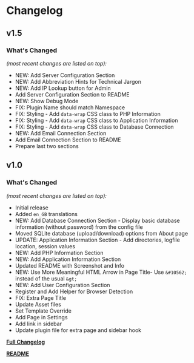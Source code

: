 # Changelog


## v1.5

### What's Changed

_(most recent changes are listed on top):_
- NEW: Add Server Configuration Section
- NEW: Add Abbreviation Hints for Technical Jargon
- NEW: Add IP Lookup button for Admin
- Add Server Configuration Section to README
- NEW: Show Debug Mode
- FIX: Plugin Name should match Namespace
- FIX: Styling - Add `data-wrap` CSS class to PHP Information
- FIX: Styling - Add `data-wrap` CSS class to Application Information
- FIX: Styling - Add `data-wrap` CSS class to Database Connection
- NEW: Add Email Connection Section
- Add Email Connection Section to README
- Prepare last two sections


## v1.0

### What's Changed

_(most recent changes are listed on top):_
- Initial release
- Added `en_GB` translations
- NEW: Add Database Connection Section - Display basic database information (without password) from the config file
- Moved SQLite database (upload/download) options from About page
- UPDATE: Application Information Section - Add directories, logfile location, session values
- NEW: Add PHP Information Section
- NEW: Add Application Information Section
- Updated README with Screenshot and Info
- NEW: Use More Meaningful HTML Arrow in Page Title- Use `&#10562;` instead of the usual `&gt;`
- NEW: Add User Configuration Section
- Register and Add Helper for Browser Detection
- FIX: Extra Page Title
- Update Asset files
- Set Template Override
- Add Page in Settings
- Add link in sidebar
- Update plugin file for extra page and sidebar hook



[**Full Changelog**](../master/changelog.md "See changes")

[**README**](../master/README.md "View README")
